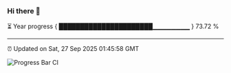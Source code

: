 ### Hi there 👋

⏳ Year progress { ██████████████████████▁▁▁▁▁▁▁▁ } 73.72 %

---

⏰ Updated on Sat, 27 Sep 2025 01:45:58 GMT

![Progress Bar CI](https://github.com/ZhaoGui/ZhaoGui/workflows/Progress%20Bar%20CI/badge.svg)
